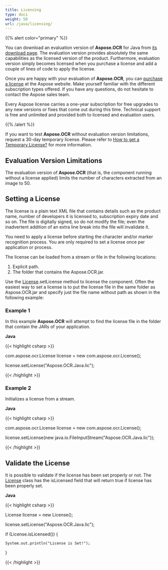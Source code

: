 ```yaml
---
title: Licensing
type: docs
weight: 50
url: /java/licensing/
---
```


{{% alert color="primary" %}}

You can download an evaluation version of **Aspose.OCR** for Java from [its download page](https://repository.aspose.com/repo/com/aspose/aspose-ocr/). The evaluation version provides absolutely the same capabilities as the licensed version of the product. Furthermore, evaluation version simply becomes licensed when you purchase a license and add a couple of lines of code to apply the license.

Once you are happy with your evaluation of **Aspose.OCR**, you can [purchase a license](https://purchase.aspose.com/default.aspx) at the Aspose website. Make yourself familiar with the different subscription types offered. If you have any questions, do not hesitate to contact the Aspose sales team.

Every Aspose license carries a one-year subscription for free upgrades to any new versions or fixes that come out during this time. Technical support is free and unlimited and provided both to licensed and evaluation users.

{{% /alert %}}

If you want to test **Aspose.OCR** without evaluation version limitations, request a 30-day temporary license. Please refer to [How to get a Temporary License?](https://purchase.aspose.com/temporary-license) for more information.

## **Evaluation Version Limitations**

The evaluation version of **Aspose.OCR** (that is, the component running without a license applied) limits the number of characters extracted from an image to 50.

## **Setting a License**

The license is a plain text XML file that contains details such as the product name, number of developers it is licensed to, subscription expiry date and so on. The file is digitally signed, so do not modify the file; even the inadvertent addition of an extra line break into the file will invalidate it.

You need to apply a license before starting the character and/or marker recognition process. You are only required to set a license once per application or process.

The license can be loaded from a stream or file in the following locations:

1. Explicit path.
1. The folder that contains the Aspose.OCR.jar.

Use the [License](https://apireference.aspose.com/ocr/java/com.aspose.ocr/license).setLicense method to license the component. Often the easiest way to set a license is to put the license file in the same folder as Aspose.OCR.jar and specify just the file name without path as shown in the following example:

### **Example 1**

In this example **Aspose.OCR** will attempt to find the license file in the folder that contain the JARs of your application.

**Java**

{{< highlight csharp >}}

 com.aspose.ocr.License license = new com.aspose.ocr.License();

license.setLicense("Aspose.OCR.Java.lic");

{{< /highlight >}}

### **Example 2**

Initializes a license from a stream.

**Java**

{{< highlight csharp >}}

 com.aspose.ocr.License license = new com.aspose.ocr.License();

license.setLicense(new java.io.FileInputStream("Aspose.OCR.Java.lic"));

{{< /highlight >}}

## **Validate the License**

It is possible to validate if the license has been set properly or not. The [License](https://apireference.aspose.com/ocr/java/com.aspose.ocr/license) class has the isLicensed field that will return true if license has been properly set.

**Java**

{{< highlight csharp >}}

 License license = new License();

license.setLicense("Aspose.OCR.Java.lic");

if (License.isLicensed()) {

    System.out.println("License is Set!");

}

{{< /highlight >}}
